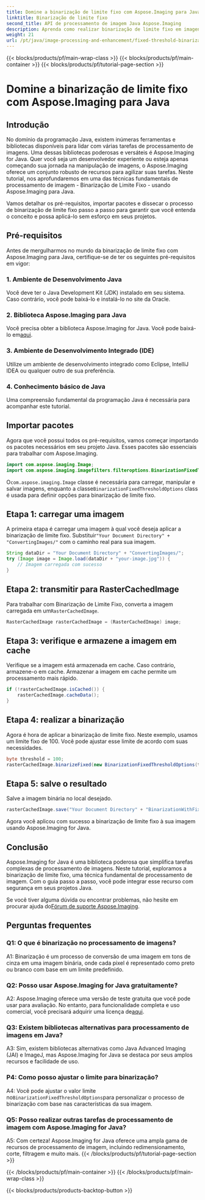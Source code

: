 ```yaml
---
title: Domine a binarização de limite fixo com Aspose.Imaging para Java
linktitle: Binarização de limite fixo
second_title: API de processamento de imagem Java Aspose.Imaging
description: Aprenda como realizar binarização de limite fixo em imagens usando Aspose.Imaging for Java.
weight: 21
url: /pt/java/image-processing-and-enhancement/fixed-threshold-binarization/
---
```


{{< blocks/products/pf/main-wrap-class >}}
{{< blocks/products/pf/main-container >}}
{{< blocks/products/pf/tutorial-page-section >}}

# Domine a binarização de limite fixo com Aspose.Imaging para Java

## Introdução

No domínio da programação Java, existem inúmeras ferramentas e bibliotecas disponíveis para lidar com várias tarefas de processamento de imagens. Uma dessas bibliotecas poderosas e versáteis é Aspose.Imaging for Java. Quer você seja um desenvolvedor experiente ou esteja apenas começando sua jornada na manipulação de imagens, o Aspose.Imaging oferece um conjunto robusto de recursos para agilizar suas tarefas. Neste tutorial, nos aprofundaremos em uma das técnicas fundamentais de processamento de imagem - Binarização de Limite Fixo - usando Aspose.Imaging para Java.

Vamos detalhar os pré-requisitos, importar pacotes e dissecar o processo de binarização de limite fixo passo a passo para garantir que você entenda o conceito e possa aplicá-lo sem esforço em seus projetos.

## Pré-requisitos

Antes de mergulharmos no mundo da binarização de limite fixo com Aspose.Imaging para Java, certifique-se de ter os seguintes pré-requisitos em vigor:

### 1. Ambiente de Desenvolvimento Java

Você deve ter o Java Development Kit (JDK) instalado em seu sistema. Caso contrário, você pode baixá-lo e instalá-lo no site da Oracle.

### 2. Biblioteca Aspose.Imaging para Java

 Você precisa obter a biblioteca Aspose.Imaging for Java. Você pode baixá-lo em[aqui](https://releases.aspose.com/imaging/java/).

### 3. Ambiente de Desenvolvimento Integrado (IDE)

Utilize um ambiente de desenvolvimento integrado como Eclipse, IntelliJ IDEA ou qualquer outro de sua preferência.

### 4. Conhecimento básico de Java

Uma compreensão fundamental da programação Java é necessária para acompanhar este tutorial.

## Importar pacotes

Agora que você possui todos os pré-requisitos, vamos começar importando os pacotes necessários em seu projeto Java. Esses pacotes são essenciais para trabalhar com Aspose.Imaging.

```java
import com.aspose.imaging.Image;
import com.aspose.imaging.imagefilters.filteroptions.BinarizationFixedThresholdOptions;
```

 O`com.aspose.imaging.Image` classe é necessária para carregar, manipular e salvar imagens, enquanto a classe`BinarizationFixedThresholdOptions` class é usada para definir opções para binarização de limite fixo.

## Etapa 1: carregar uma imagem

 A primeira etapa é carregar uma imagem à qual você deseja aplicar a binarização de limite fixo. Substituir`"Your Document Directory" + "ConvertingImages/"` com o caminho real para sua imagem.

```java
String dataDir = "Your Document Directory" + "ConvertingImages/";
try (Image image = Image.load(dataDir + "your-image.jpg")) {
    // Imagem carregada com sucesso
}
```

## Etapa 2: transmitir para RasterCachedImage

 Para trabalhar com Binarização de Limite Fixo, converta a imagem carregada em um`RasterCachedImage`.

```java
RasterCachedImage rasterCachedImage = (RasterCachedImage) image;
```

## Etapa 3: verifique e armazene a imagem em cache

Verifique se a imagem está armazenada em cache. Caso contrário, armazene-o em cache. Armazenar a imagem em cache permite um processamento mais rápido.

```java
if (!rasterCachedImage.isCached()) {
    rasterCachedImage.cacheData();
}
```

## Etapa 4: realizar a binarização

Agora é hora de aplicar a binarização de limite fixo. Neste exemplo, usamos um limite fixo de 100. Você pode ajustar esse limite de acordo com suas necessidades.

```java
byte threshold = 100;
rasterCachedImage.binarizeFixed(new BinarizationFixedThresholdOptions(threshold));
```

## Etapa 5: salve o resultado

Salve a imagem binária no local desejado.

```java
rasterCachedImage.save("Your Document Directory" + "BinarizationWithFixedThreshold_out.jpg");
```

Agora você aplicou com sucesso a binarização de limite fixo à sua imagem usando Aspose.Imaging for Java.

## Conclusão

Aspose.Imaging for Java é uma biblioteca poderosa que simplifica tarefas complexas de processamento de imagens. Neste tutorial, exploramos a binarização de limite fixo, uma técnica fundamental de processamento de imagem. Com o guia passo a passo, você pode integrar esse recurso com segurança em seus projetos Java.

Se você tiver alguma dúvida ou encontrar problemas, não hesite em procurar ajuda do[Fórum de suporte Aspose.Imaging](https://forum.aspose.com/).

## Perguntas frequentes

### Q1: O que é binarização no processamento de imagens?

A1: Binarização é um processo de conversão de uma imagem em tons de cinza em uma imagem binária, onde cada pixel é representado como preto ou branco com base em um limite predefinido.

### Q2: Posso usar Aspose.Imaging for Java gratuitamente?

 A2: Aspose.Imaging oferece uma versão de teste gratuita que você pode usar para avaliação. No entanto, para funcionalidade completa e uso comercial, você precisará adquirir uma licença de[aqui](https://purchase.aspose.com/buy).

### Q3: Existem bibliotecas alternativas para processamento de imagens em Java?

A3: Sim, existem bibliotecas alternativas como Java Advanced Imaging (JAI) e ImageJ, mas Aspose.Imaging for Java se destaca por seus amplos recursos e facilidade de uso.

### P4: Como posso ajustar o limite para binarização?

 A4: Você pode ajustar o valor limite no`BinarizationFixedThresholdOptions`para personalizar o processo de binarização com base nas características da sua imagem.

### Q5: Posso realizar outras tarefas de processamento de imagem com Aspose.Imaging for Java?

A5: Com certeza! Aspose.Imaging for Java oferece uma ampla gama de recursos de processamento de imagem, incluindo redimensionamento, corte, filtragem e muito mais.
{{< /blocks/products/pf/tutorial-page-section >}}

{{< /blocks/products/pf/main-container >}}
{{< /blocks/products/pf/main-wrap-class >}}

{{< blocks/products/products-backtop-button >}}
